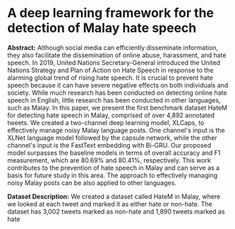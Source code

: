 # A deep learning framework for the detection of Malay hate speech
**Abstract:** 
Although social media can efficiently disseminate information, they also facilitate the dissemination of online abuse, harassment, and hate speech. In 2019, United Nations Secretary-General introduced the United Nations Strategy and Plan of Action on Hate Speech in response to the alarming global trend of rising hate speech. It is crucial to prevent hate speech because it can have severe negative effects on both individuals and society. While much research has been conducted on detecting online hate speech in English, little research has been conducted in other languages, such as Malay. In this paper, we present the first benchmark dataset HateM for detecting hate speech in Malay, comprised of over 4,892 annotated tweets. We created a two-channel deep learning model, XLCaps, to effectively manage noisy Malay language posts. One channel's input is the XLNet language model followed by the capsule network, while the other channel's input is the FastText embedding with Bi-GRU. Our proposed model surpasses the baseline models in terms of overall accuracy and F1 measurement, which are 80.69% and 80.41%, respectively. This work contributes to the prevention of hate speech in Malay and can serve as a basis for future study in this area. The approach to effectively managing noisy Malay posts can be also applied to other languages.

**Dataset Description:**
We created a dataset called HateM in Malay, where we looked at each tweet and marked it as either hate or non-hate. The dataset has 3,002 tweets marked as non-hate and 1,890 tweets marked as hate
